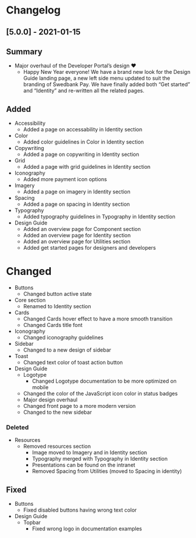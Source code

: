 # Changelog

## [5.0.0] - 2021-01-15

## Summary
- Major overhaul of the Developer Portal’s design ♥️
    - Happy New Year everyone! We have a brand new look for the Design Guide landing page, a new left side menu updated to suit the branding of Swedbank Pay. We have finally added both “Get started” and “Identity” and re-written all the related pages.

## Added
- Accessibility
  - Added a page on accessability in Identity section
- Color
  - Added color guidelines in Color in Identity section
- Copywriting
  - Added a page on copywriting in Identity section
- Grid
  - Added a page with grid guidelines in Identity section
- Iconography
  - Added more payment icon options  
- Imagery
  - Added a page on imagery in Identity section
- Spacing
  - Added a page on spacing in Identity section
- Typography
  - Added typography guidelines in Typography in Identity section
- Design Guide
  - Added an overview page for Component section
  - Added an overview page for Identity section
  - Added an overview page for Utilities section
  - Added get started pages for designers and developers

# Changed
- Buttons
  - Changed button active state
- Core section
  - Renamed to Identity section
- Cards
  - Changed Cards hover effect to have a more smooth transition
  - Changed Cards title font
- Iconography
  - Changed iconography guidelines
- Sidebar
  - Changed to a new design of sidebar
- Toast
  - Changed text color of toast action button
- Design Guide
  - Logotype
    - Changed Logotype documentation to be more optimized on mobile
  - Changed the color of the JavaScript icon color in status badges
  - Major design overhaul
  - Changed front page to a more modern version
  - Changed to the new sidebar

### Deleted
- Resources
  - Removed resources section 
    - Image moved to Imagery and in Identity section
    - Typography merged with Typography in Identity section
    - Presentations can be found on the intranet
    - Removed Spacing from Utilities (moved to Spacing in identity)

## Fixed
- Buttons
  - Fixed disabled buttons having wrong text color
- Design Guide
  - Topbar
    - Fixed wrong logo in documentation examples
